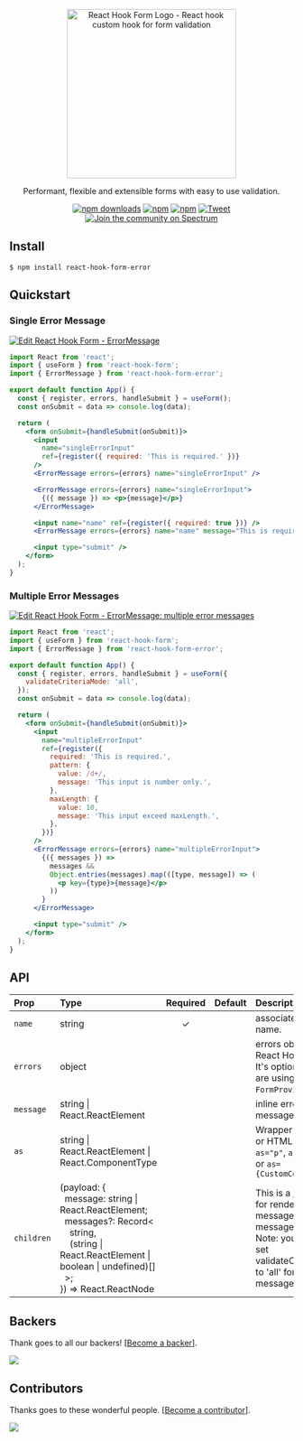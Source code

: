 <div align="center">
    <p align="center">
        <a href="https://react-hook-form.com" title="React Hook Form - Simple React forms validation">
            <img src="https://raw.githubusercontent.com/bluebill1049/react-hook-form/master/website/logo.png" alt="React Hook Form Logo - React hook custom hook for form validation" width="300px" />
        </a>
    </p>
</div>

<p align="center">Performant, flexible and extensible forms with easy to use validation.</p>

<div align="center">

[![npm downloads](https://img.shields.io/npm/dm/react-hook-form-error.svg?style=flat-square)](https://www.npmjs.com/package/react-hook-form-error)
[![npm](https://img.shields.io/npm/dt/react-hook-form-error.svg?style=flat-square)](https://www.npmjs.com/package/react-hook-form-error)
[![npm](https://badgen.net/bundlephobia/minzip/react-hook-form-error)](https://badgen.net/bundlephobia/minzip/react-hook-form-error)
[![Tweet](https://img.shields.io/twitter/url/http/shields.io.svg?style=social)](https://twitter.com/intent/tweet?text=React+hooks+for+form+validation+without+the+hassle&url=https://github.com/rect-hook-form/react-hook-form-error)
[![Join the community on Spectrum](https://withspectrum.github.io/badge/badge.svg)](https://spectrum.chat/react-hook-form)

</div>

## Install

```
$ npm install react-hook-form-error
```

## Quickstart

### Single Error Message

[![Edit React Hook Form - ErrorMessage](https://codesandbox.io/static/img/play-codesandbox.svg)](https://codesandbox.io/s/react-hook-form-errormessage-pc2b6?fontsize=14&hidenavigation=1&theme=dark)

```jsx
import React from 'react';
import { useForm } from 'react-hook-form';
import { ErrorMessage } from 'react-hook-form-error';

export default function App() {
  const { register, errors, handleSubmit } = useForm();
  const onSubmit = data => console.log(data);

  return (
    <form onSubmit={handleSubmit(onSubmit)}>
      <input
        name="singleErrorInput"
        ref={register({ required: 'This is required.' })}
      />
      <ErrorMessage errors={errors} name="singleErrorInput" />

      <ErrorMessage errors={errors} name="singleErrorInput">
        {({ message }) => <p>{message}</p>}
      </ErrorMessage>

      <input name="name" ref={register({ required: true })} />
      <ErrorMessage errors={errors} name="name" message="This is required" />

      <input type="submit" />
    </form>
  );
}
```

### Multiple Error Messages

[![Edit React Hook Form - ErrorMessage: multiple error messages](https://codesandbox.io/static/img/play-codesandbox.svg)](https://codesandbox.io/s/react-hook-form-errormessage-multiple-error-messages-cis2m?fontsize=14&hidenavigation=1&theme=dark)

```jsx
import React from 'react';
import { useForm } from 'react-hook-form';
import { ErrorMessage } from 'react-hook-form-error';

export default function App() {
  const { register, errors, handleSubmit } = useForm({
    validateCriteriaMode: 'all',
  });
  const onSubmit = data => console.log(data);

  return (
    <form onSubmit={handleSubmit(onSubmit)}>
      <input
        name="multipleErrorInput"
        ref={register({
          required: 'This is required.',
          pattern: {
            value: /d+/,
            message: 'This input is number only.',
          },
          maxLength: {
            value: 10,
            message: 'This input exceed maxLength.',
          },
        })}
      />
      <ErrorMessage errors={errors} name="multipleErrorInput">
        {({ messages }) =>
          messages &&
          Object.entries(messages).map(([type, message]) => (
            <p key={type}>{message}</p>
          ))
        }
      </ErrorMessage>

      <input type="submit" />
    </form>
  );
}
```

## API

| Prop       | Type                                                                                                                                                                                                                                                                  | Required | Default | Description                                                                                                                                                                              |
| :--------- | :-------------------------------------------------------------------------------------------------------------------------------------------------------------------------------------------------------------------------------------------------------------------- | :------: | :-----: | :--------------------------------------------------------------------------------------------------------------------------------------------------------------------------------------- |
| `name`     | string                                                                                                                                                                                                                                                                |    ✓     |         | associated field name.                                                                                                                                                                   |
| `errors`   | object                                                                                                                                                                                                                                                                |          |         | errors object from React Hook Form. It's optional if you are using `FormProvider`.                                                                                                       |
| `message`  | string \| React.ReactElement                                                                                                                                                                                                                                          |          |         | inline error message.                                                                                                                                                                    |
| `as`       | string \|<br>React.ReactElement \| <br>React.ComponentType                                                                                                                                                                                                            |          |         | Wrapper component or HTML tag. eg: `as="p"`, `as={<p />}` or `as={CustomComponent}`                                                                                                      |
| `children` | (payload: {<br>&nbsp;&nbsp;message: string \| React.ReactElement;<br>&nbsp;&nbsp;messages?: Record<<br>&nbsp;&nbsp;&nbsp;&nbsp;string,<br>&nbsp;&nbsp;&nbsp;&nbsp;(string \| React.ReactElement \| boolean \| undefined)[]<br>&nbsp;&nbsp;>;<br>}) => React.ReactNode |          |         | This is a [render prop](https://reactjs.org/docs/render-props.html) for rendering error message or messages. <br>Note: you need to set validateCriteriaMode to 'all' for using messages. |

## Backers

Thank goes to all our backers! [[Become a backer](https://opencollective.com/react-hook-form#backer)].

<a href="https://opencollective.com/react-hook-form#backers">
    <img src="https://opencollective.com/react-hook-form/backers.svg?width=950" />
</a>

## Contributors

Thanks goes to these wonderful people. [[Become a contributor](CONTRIBUTING.md)].

<a href="https://github.com/react-hook-form/react-hook-form/graphs/contributors">
    <img src="https://opencollective.com/react-hook-form/contributors.svg?width=950" />
</a>

